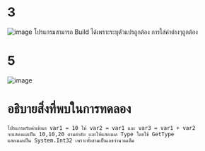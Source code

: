 # 3 #
![image](https://github.com/ThanaloekKaisai/03376836-OOP-2566-Lab-04/assets/144195683/3e9066f8-a513-486f-8bc0-d5598911af5d)
โปรแกรมสามารถ Build ได้เพราะระบุตัวแปรถูกต้อง การใส่ค่าต่างๆถูกต้อง
# 5 #
![image](https://github.com/ThanaloekKaisai/03376836-OOP-2566-Lab-04/assets/144195683/aef49a27-4c79-4e6f-a3f4-ee0c6c10a1ee)

# อธิบายสิ่งที่พบในการทดลอง #
```
โปรแกรมรับค่าเข้ามา var1 = 10 ให้ var2 = var1 และ var3 = var1 + var2
จะแสดงผลเป็น 10,10,20 ตามลำดับ และให้แสดงผล Type โดยใช้ GetType
แสดงผลเป็น System.Int32 เพราะทั้งสามเป็นเลขจำนวนเต็ม
